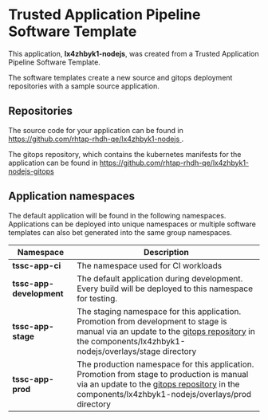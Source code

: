 # Trusted Application Pipeline Software Template

This application, **lx4zhbyk1-nodejs**, was created from a Trusted Application Pipeline Software Template.

The software templates create a new source and gitops deployment repositories with a sample source application. 

## Repositories

The source code for your application can be found in [https://github.com/rhtap-rhdh-qe/lx4zhbyk1-nodejs ](https://github.com/rhtap-rhdh-qe/lx4zhbyk1-nodejs ).
 
The gitops repository, which contains the kubernetes manifests for the application can be found in 
[https://github.com/rhtap-rhdh-qe/lx4zhbyk1-nodejs-gitops ](https://github.com/rhtap-rhdh-qe/lx4zhbyk1-nodejs-gitops ) 

## Application namespaces 

The default application will be found in the following namespaces. Applications can be deployed into unique namespaces or multiple software templates can also bet generated into the same group namespaces.  

|  Namespace   |  Description   |  
| -------- | -------- |
| **tssc-app-ci** | The namespace used for CI workloads |
| **tssc-app-development** | The default application during development. Every build will be deployed to this namespace for testing. |
| **tssc-app-stage** | The staging namespace for this application. Promotion from development to stage is manual via an update to the [gitops repository](https://github.com/rhtap-rhdh-qe/lx4zhbyk1-nodejs-gitops ) in the components/lx4zhbyk1-nodejs/overlays/stage directory |
| **tssc-app-prod** | The production namespace for this application. Promotion from stage to production is manual via an update to the [gitops repository](https://github.com/rhtap-rhdh-qe/lx4zhbyk1-nodejs-gitops ) in the components/lx4zhbyk1-nodejs/overlays/prod directory |